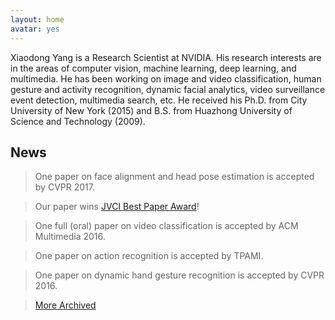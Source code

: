 ```yaml
---
layout: home
avatar: yes
---
```


Xiaodong Yang is a Research Scientist at NVIDIA. His research interests are in the areas of computer vision, machine learning, deep learning, and multimedia. He has been working on image and video classification, human gesture and activity recognition, dynamic facial analytics, video surveillance event detection, multimedia search, etc. He received his Ph.D. from City University of New York (2015) and B.S. from Huazhong University of Science and Technology (2009). 

## News

> One paper on face alignment and head pose estimation is accepted by CVPR 2017. 

> Our paper wins [JVCI Best Paper Award](/publications/papers/jvci-best-paper-award.pdf)!

> One full (oral) paper on video classification is accepted by ACM Multimedia 2016.

> One paper on action recognition is accepted by TPAMI. 

> One paper on dynamic hand gesture recognition is accepted by CVPR 2016.

> [More Archived](/news)
